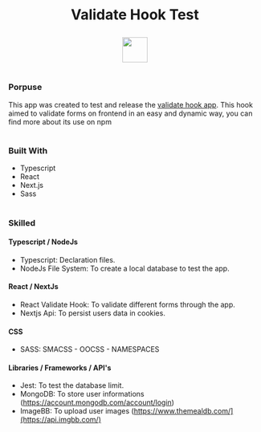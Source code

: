 <h1 align="center" dir="auto" height="30">
  Validate Hook Test
    <p>
    </p>
</h1>


<p align="center">
<a  href="https://validating-form.vercel.app/">
<img target=_blank height="50px" src="https://media0.giphy.com/media/5ABGt7KDXJ62zg7oI0/giphy.gif?cid=790b761123aba84c737efe59273d3d75b3dbaef458bf13a4&rid=giphy.gif&ct=s" />
</a>
</p>

#

### Porpuse
This app was created to test and release the <a href="">validate hook app</a>. This hook aimed to validate forms on frontend in an easy and dynamic way, you can find more about its use on npm

#
    
### Built With

* Typescript
* React
* Next.js
* Sass

#

### Skilled

#### Typescript / NodeJs

* Typescript: Declaration files.
* NodeJs File System: To create a local database to test the app.

#### React / NextJs

* React Validate Hook: To validate different forms through the app.
* Nextjs Api: To persist users data in cookies.

#### CSS

* SASS: SMACSS - OOCSS - NAMESPACES

#### Libraries / Frameworks / API's

* Jest: To test the database limit.
* MongoDB: To store user informations (https://account.mongodb.com/account/login)
* ImageBB: To upload user images (https://www.themealdb.com/](https://api.imgbb.com/)


